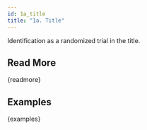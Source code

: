 ```yaml
---
id: 1a_title
title: "1a. Title"
---
```

Identification as a randomized trial in the title.

## Read More

{readmore}

## Examples

{examples}